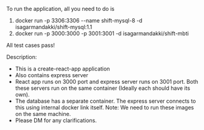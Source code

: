 To run the application, all you need to do is
1. docker run -p 3306:3306 --name shift-mysql-8 -d  isagarmandakki/shift-mysql:1.1
2. docker run -p 3000:3000 -p 3001:3001 -d isagarmandakki/shift-mbti


All test cases pass!

Description:
- This is a create-react-app application
- Also contains express server
- React app runs on 3000 port and express server runs on 3001 port. Both these servers run on the same container (Ideally each should have its own).
- The database has a separate container. The express server connects to this using internal docker link itself. Note: We need to run these images on the same machine.
- Please DM for any clarifications.